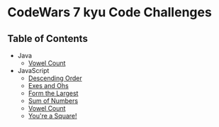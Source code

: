 # CodeWars 7 kyu Code Challenges

## Table of Contents

- Java
  - [Vowel Count](vowel-count-jx)
- JavaScript
  - [Descending Order](descending-order)
  - [Exes and Ohs](exes-and-ohs)
  - [Form the Largest](/form-the-largest)
  - [Sum of Numbers](sum-of-numbers)
  - [Vowel Count](vowel-count-js)
  - [You're a Square!](you're-a-square)
